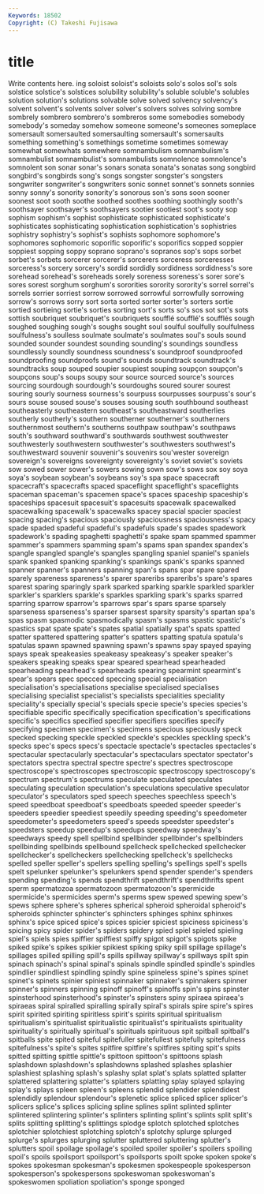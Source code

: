 ```yaml
---
Keywords: 18502 
Copyright: (C) Takeshi Fujisawa
---
```


# title

Write contents here.
ing soloist soloist's
soloists solo's solos sol's sols solstice solstice's solstices solubility solubility's
soluble soluble's solubles solution solution's solutions solvable solve solved solvency
solvency's solvent solvent's solvents solver solver's solvers solves solving sombre
sombrely sombrero sombrero's sombreros some somebodies somebody somebody's someday somehow
someone someone's someones someplace somersault somersaulted somersaulting somersault's somersaults something
something's somethings sometime sometimes someway somewhat somewhats somewhere somnambulism somnambulism's
somnambulist somnambulist's somnambulists somnolence somnolence's somnolent son sonar sonar's sonars
sonata sonata's sonatas song songbird songbird's songbirds song's songs songster
songster's songsters songwriter songwriter's songwriters sonic sonnet sonnet's sonnets sonnies
sonny sonny's sonority sonority's sonorous son's sons soon sooner soonest
soot sooth soothe soothed soothes soothing soothingly sooth's soothsayer soothsayer's
soothsayers sootier sootiest soot's sooty sop sophism sophism's sophist sophisticate
sophisticated sophisticate's sophisticates sophisticating sophistication sophistication's sophistries sophistry sophistry's sophist's
sophists sophomore sophomore's sophomores sophomoric soporific soporific's soporifics sopped soppier
soppiest sopping soppy soprano soprano's sopranos sop's sops sorbet sorbet's
sorbets sorcerer sorcerer's sorcerers sorceress sorceresses sorceress's sorcery sorcery's sordid
sordidly sordidness sordidness's sore sorehead sorehead's soreheads sorely soreness soreness's
sorer sore's sores sorest sorghum sorghum's sororities sorority sorority's sorrel
sorrel's sorrels sorrier sorriest sorrow sorrowed sorrowful sorrowfully sorrowing sorrow's
sorrows sorry sort sorta sorted sorter sorter's sorters sortie sortied
sortieing sortie's sorties sorting sort's sorts so's sos sot sot's
sots sottish soubriquet soubriquet's soubriquets soufflé soufflé's soufflés sough soughed
soughing sough's soughs sought soul soulful soulfully soulfulness soulfulness's soulless
soulmate soulmate's soulmates soul's souls sound sounded sounder soundest sounding
sounding's soundings soundless soundlessly soundly soundness soundness's soundproof soundproofed soundproofing
soundproofs sound's sounds soundtrack soundtrack's soundtracks soup souped soupier soupiest
souping soupçon soupçon's soupçons soup's soups soupy sour source sourced
source's sources sourcing sourdough sourdough's sourdoughs soured sourer sourest souring
sourly sourness sourness's sourpuss sourpusses sourpuss's sour's sours souse soused
souse's souses sousing south southbound southeast southeasterly southeastern southeast's southeastward
southerlies southerly southerly's southern southerner southerner's southerners southernmost southern's southerns
southpaw southpaw's southpaws south's southward southward's southwards southwest southwester southwesterly
southwestern southwester's southwesters southwest's southwestward souvenir souvenir's souvenirs sou'wester sovereign
sovereign's sovereigns sovereignty sovereignty's soviet soviet's soviets sow sowed sower
sower's sowers sowing sown sow's sows sox soy soya soya's
soybean soybean's soybeans soy's spa space spacecraft spacecraft's spacecrafts spaced
spaceflight spaceflight's spaceflights spaceman spaceman's spacemen space's spaces spaceship spaceship's
spaceships spacesuit spacesuit's spacesuits spacewalk spacewalked spacewalking spacewalk's spacewalks spacey
spacial spacier spaciest spacing spacing's spacious spaciously spaciousness spaciousness's spacy
spade spaded spadeful spadeful's spadefuls spade's spades spadework spadework's spading
spaghetti spaghetti's spake spam spammed spammer spammer's spammers spamming spam's
spams span spandex spandex's spangle spangled spangle's spangles spangling spaniel
spaniel's spaniels spank spanked spanking spanking's spankings spank's spanks spanned
spanner spanner's spanners spanning span's spans spar spare spared sparely
spareness spareness's sparer spareribs spareribs's spare's spares sparest sparing sparingly
spark sparked sparking sparkle sparkled sparkler sparkler's sparklers sparkle's sparkles
sparkling spark's sparks sparred sparring sparrow sparrow's sparrows spar's spars
sparse sparsely sparseness sparseness's sparser sparsest sparsity sparsity's spartan spa's
spas spasm spasmodic spasmodically spasm's spasms spastic spastic's spastics spat
spate spate's spates spatial spatially spat's spats spatted spatter spattered
spattering spatter's spatters spatting spatula spatula's spatulas spawn spawned spawning
spawn's spawns spay spayed spaying spays speak speakeasies speakeasy speakeasy's
speaker speaker's speakers speaking speaks spear speared spearhead spearheaded spearheading
spearhead's spearheads spearing spearmint spearmint's spear's spears spec specced speccing
special specialisation specialisation's specialisations specialise specialised specialises specialising specialist specialist's
specialists specialities speciality speciality's specially special's specials specie specie's species
species's specifiable specific specifically specification specification's specifications specific's specifics specified
specifier specifiers specifies specify specifying specimen specimen's specimens specious speciously
speck specked specking speckle speckled speckle's speckles speckling speck's specks
spec's specs specs's spectacle spectacle's spectacles spectacles's spectacular spectacularly spectacular's
spectaculars spectator spectator's spectators spectra spectral spectre spectre's spectres spectroscope
spectroscope's spectroscopes spectroscopic spectroscopy spectroscopy's spectrum spectrum's spectrums speculate speculated
speculates speculating speculation speculation's speculations speculative speculator speculator's speculators sped
speech speeches speechless speech's speed speedboat speedboat's speedboats speeded speeder
speeder's speeders speedier speediest speedily speeding speeding's speedometer speedometer's speedometers
speed's speeds speedster speedster's speedsters speedup speedup's speedups speedway speedway's
speedways speedy spell spellbind spellbinder spellbinder's spellbinders spellbinding spellbinds spellbound
spellcheck spellchecked spellchecker spellchecker's spellcheckers spellchecking spellcheck's spellchecks spelled speller
speller's spellers spelling spelling's spellings spell's spells spelt spelunker spelunker's
spelunkers spend spender spender's spenders spending spending's spends spendthrift spendthrift's
spendthrifts spent sperm spermatozoa spermatozoon spermatozoon's spermicide spermicide's spermicides sperm's
sperms spew spewed spewing spew's spews sphere sphere's spheres spherical
spheroid spheroidal spheroid's spheroids sphincter sphincter's sphincters sphinges sphinx sphinxes
sphinx's spice spiced spice's spices spicier spiciest spiciness spiciness's spicing
spicy spider spider's spiders spidery spied spiel spieled spieling spiel's
spiels spies spiffier spiffiest spiffy spigot spigot's spigots spike spiked
spike's spikes spikier spikiest spiking spiky spill spillage spillage's spillages
spilled spilling spill's spills spillway spillway's spillways spilt spin spinach
spinach's spinal spinal's spinals spindle spindled spindle's spindles spindlier spindliest
spindling spindly spine spineless spine's spines spinet spinet's spinets spinier
spiniest spinnaker spinnaker's spinnakers spinner spinner's spinners spinning spinoff spinoff's
spinoffs spin's spins spinster spinsterhood spinsterhood's spinster's spinsters spiny spiraea
spiraea's spiraeas spiral spiralled spiralling spirally spiral's spirals spire spire's
spires spirit spirited spiriting spiritless spirit's spirits spiritual spiritualism spiritualism's
spiritualist spiritualistic spiritualist's spiritualists spirituality spirituality's spiritually spiritual's spirituals spirituous
spit spitball spitball's spitballs spite spited spiteful spitefuller spitefullest spitefully
spitefulness spitefulness's spite's spites spitfire spitfire's spitfires spiting spit's spits
spitted spitting spittle spittle's spittoon spittoon's spittoons splash splashdown splashdown's
splashdowns splashed splashes splashier splashiest splashing splash's splashy splat splat's
splats splatted splatter splattered splattering splatter's splatters splatting splay splayed
splaying splay's splays spleen spleen's spleens splendid splendider splendidest splendidly
splendour splendour's splenetic splice spliced splicer splicer's splicers splice's splices
splicing spline splines splint splinted splinter splintered splintering splinter's splinters
splinting splint's splints split split's splits splitting splitting's splittings splodge
splotch splotched splotches splotchier splotchiest splotching splotch's splotchy splurge splurged
splurge's splurges splurging splutter spluttered spluttering splutter's splutters spoil spoilage
spoilage's spoiled spoiler spoiler's spoilers spoiling spoil's spoils spoilsport spoilsport's
spoilsports spoilt spoke spoken spoke's spokes spokesman spokesman's spokesmen spokespeople
spokesperson spokesperson's spokespersons spokeswoman spokeswoman's spokeswomen spoliation spoliation's sponge sponged
